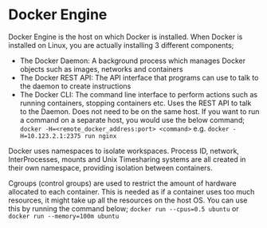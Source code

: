 # Docker Engine
Docker Engine is the host on which Docker is installed. When Docker is installed on Linux, you are actually installing 3 different components;
- The Docker Daemon: A background process which manages Docker objects such as images, networks and containers
- The Docker REST API: The API interface that programs can use to talk to the daemon to create instructions
- The Docker CLI: The command line interface to perform actions such as running containers, stopping containers etc. Uses the REST API to talk to the Daemon. Does not need to be on the same host. If you want to run a command on a separate host, you would use the below command;
`docker -H=<remote_docker_address:port> <command>`
e.g.
`docker -H=10.123.2.1:2375 run nginx`

Docker uses namespaces to isolate workspaces. Process ID, network, InterProcesses, mounts and Unix Timesharing systems are all created in their own namespace, providing isolation between containers.

Cgroups (control groups) are used to restrict the amount of hardware allocated to each container. This is needed as if a container uses too much resources, it might take up all the resources on the host OS. You can use this by running the command below;
`docker run --cpus=0.5 ubuntu` or `docker run --memory=100m ubuntu`